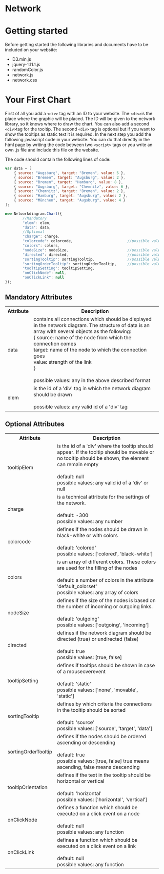 Network
=======
# Getting started
Before getting started the following libraries and documents have to be included on your website:
* D3.min.js
* jquery-1.11.1.js
* randomColor.js
* network.js
* network.css

# Your First Chart
First of all you add a `<div>` tag with an ID to your website. The `<div>`is the place where the graphic will be placed. The ID will be given to the network library, so it knows where to draw the chart.
You can also add a second `<div>`tag for the tooltip. The second `<div>` tag is optional but if you want to show the tooltips as static text it is required.
In the next step you add the following javascript code in your website. You can do that directly in the html page by writing the code between two `<script>` tags  or you write an own .js file 
and include this file on the website.

The code should contain the following lines of code:

```javascript
var data = [
    { source: "Augsburg", target: "Bremen", value: 5 },
    { source: "Bremen", target: "Augsburg", value: 2 },
    { source: "Bremen", target: "Hamburg", value: 8 },
    { source: "Augsburg", target: "Chemnitz", value: 6 },
    { source: "Chemnitz", target: "Bremen", value: 2 },
    { source: "Hamburg", target: "Augsburg", value: 2 },
    { source: "München", target: "Augsburg", value: 4 }
];

new Networkdiagram.Chart({
        //Mandatory
        "elem": elem,
        "data": data,
        //Optional
        "charge": charge,
        "colorcode": colorcode,                         //possible values: ['colored', 'black-white']
        "colors": colors,
        "nodeSize": nodeSize,                           //possible values: ['outgoing', 'incoming']
        "directed": directed,                           //possible values: [true, false] true means directed, false means undirected
        "sortingTooltip": sortingTooltip,               //possible values: [label, color, outgoingTotal, incominTotal, total, numberOfLinks]
        "sortingOrderTooltip": sortingOrderTooltip,     //possible values: [true, false] true means ascending, false means descending
        "tooltipSetting": tooltipSetting,
        "onClickNode": null,
        "onClickLink": null
});
```

## Mandatory Attributes
<table>
    <tr>
        <th>Attribute</th>
        <th>Description</th>
    </tr>
    <tr>
        <td>data</td>
        <td>contains all connections which should be displayed in the network diagram. The structure of data is an array with several objects as the following:
            <br />{   source:   name of the node from which the connection comes
            <br />target:   name of the node to which the connection goes
            <br />value:    strength of the link
            <br />}
            <br /><br />possible values: any in the above described format
        </td>
    </tr>
    <tr>
        <td>elem</td>
        <td>is the id of a 'div' tag in which the network diagram should be drawn
            <br /><br />possible values: any valid id of a 'div' tag
        </td>
    </tr>
</table>

## Optional Attributes
<table>
    <tr>
        <th>Attribute</th>
        <th>Description</th>
    </tr>
    <tr>
		<td>tooltipElem</td>
		<td>is the id of a 'div' where the tooltip should appear. If the tooltip should be movable or no tooltip should be shown, the element can remain empty
			<br /><br />default: null
			<br />possible values: any valid id of a 'div' or null
		</td>
	</tr>
	<tr>
		<td>charge</td>
		<td>is a technical attribute for the settings of the network.
			<br /><br />default: -300
			<br />possible values: any number
		</td>
	</tr>
	<tr>
		<td>colorcode</td>
		<td>defines if the nodes should be drawn in black-white or with colors
			<br /><br />default: 'colored'
			<br />possible values: ['colored', 'black-white']
		</td>
	</tr>
	<tr>
		<td>colors</td>
		<td>is an array of different colors. These colors are used for the filling of the nodes
			<br /><br />default: a number of colors in the attribute 'default_colorset'
			<br />possible values: any array of colors
		</td>
	</tr>
	<tr>
		<td>nodeSize</td>
		<td>defines if the size of the nodes is based on the number of incoming or outgoing links.
			<br /><br />default: 'outgoing'
			<br />possible values: ['outgoing', 'incoming']
		</td>
	</tr>
	<tr>
	<td>directed</td>
		<td>defines if the network diagram should be directed (true) or undirected (false)
			<br /><br />default: true
			<br />possible values: [true, false]
		</td>
	</tr>
	<tr>
		<td>tooltipSetting</td>
		<td>defines if tooltips should be shown in case of a mouseoverevent
			<br /><br />default: 'static'
			<br />possible values: ['none', 'movable', 'static']
		</td>
	</tr>
	<tr>
		<td>sortingTooltip</td>
		<td>defines by which criteria the connections in the tooltip should be sorted
			<br /><br />default: 'source'
			<br />possible values: ['source', 'target', 'data']
		</td>
	</tr>
	<tr>
		<td>sortingOrderTooltip</td>
		<td>defines if the nodes should be ordered ascending or descending
			<br /><br />default: true
			<br />possible values: [true, false] true means ascending, false means descending
		</td>
	</tr>
	<tr>
		<td>tooltipOrientation</td>
		<td>defines if the text in the tooltip should be horizontal or vertical
			<br /><br />default: 'horizontal'
			<br />possible values: ['horizontal', 'vertical']
		</td>
	</tr>
	<tr>
		<td>onClickNode</td>
		<td>defines a function which should be executed on a click event on a node
			<br /><br />default: null
			<br />possible values: any function
		</td>
	</tr>
	<tr>
		<td>onClickLink</td>
		<td>defines a function which should be executed on a click event on a link
			<br /><br />default: null
			<br />possible values: any function
		</td>
	</tr>
</table>
